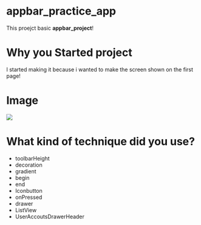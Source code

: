 # appbar_practice_app

This proejct basic **appbar_project**!

# Why you Started project

I started making it because i wanted to make the screen shown on the first page!

# Image
<img src="https://user-images.githubusercontent.com/88642524/135743617-becdf649-e82f-408b-8eba-c4f190240edd.png"/>

# What kind of technique did you use?
* toolbarHeight
* decoration
* gradient
* begin
* end
* Iconbutton
* onPressed
* drawer
* ListView
* UserAccoutsDrawerHeader
